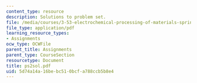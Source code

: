 ```yaml
---
content_type: resource
description: Solutions to problem set.
file: /media/courses/3-53-electrochemical-processing-of-materials-spring-2001/5d74a14a16bebc510bcfa788ccb5b8e4_ps2sol.pdf
file_type: application/pdf
learning_resource_types:
- Assignments
ocw_type: OCWFile
parent_title: Assignments
parent_type: CourseSection
resourcetype: Document
title: ps2sol.pdf
uid: 5d74a14a-16be-bc51-0bcf-a788ccb5b8e4
---
```

